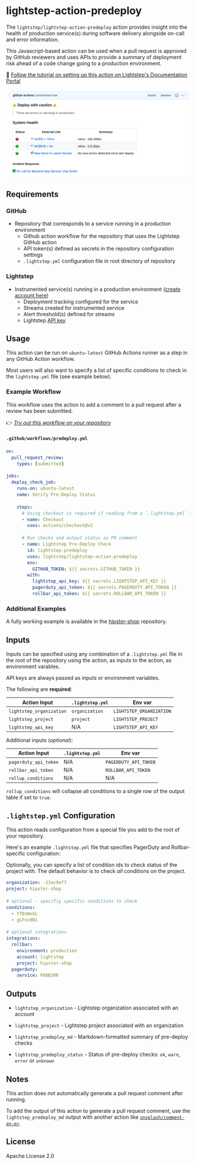 # lightstep-action-predeploy

The `lightstep/lightstep-action-predeploy` action provides insight into the health of production service(s) during software delivery alongside on-call and error information. 

This Javascript-based action can be used when a pull request is approved by GitHub reviewers and uses APIs to provide a summary of deployment risk ahead of a code change going to a production environment.

:book: [Follow the tutorial on setting up this action on Lightstep's Documentation Portal](https://docs.lightstep.com/paths/git-hub-action-path)

![Example Output in a PR](./example/images/pr-comment.png)

## Requirements

### GitHub
  * Repository that corresponds to a service running in a production environment
    * Github action workflow for the repository that uses the Lightstep GitHub action
    * API token(s) defined as secrets in the repository configuration settings
    * `.lightstep.yml` configuration file in root directory of repository

### Lightstep
  * Instrumented service(s) running in a production environment ([create account here](https://app.lightstep.com/signup))
    * Deployment tracking configured for the service
    * Streams created for instrumented service
    * Alert threshold(s) defined for streams
    * Lightstep [API key](https://docs.lightstep.com/docs/create-and-manage-api-keys)

## Usage

This action can be run on `ubuntu-latest` GitHub Actions runner as a step in any GitHub Action workflow.

Most users will also want to specify a list of specific conditions to check in the `lightstep.yml` file (see example below).

### Example Workflow

This workflow uses the action to add a comment to a pull request after a review has been submitted.

👉 *[Try out this workflow on your repository](https://lightstep.github.io/lightstep-action-predeploy/)*

#### `.github/workflows/predeploy.yml`

```yaml
on:
  pull_request_review:
    types: [submitted]

jobs:
  deploy_check_job:
    runs-on: ubuntu-latest
    name: Verify Pre-Deploy Status

    steps:  
      # Using checkout is required if reading from a `.lightstep.yml` file in the repo
      - name: Checkout
        uses: actions/checkout@v2

      # Run checks and output status as PR comment
      - name: Lightstep Pre-Deploy Check
        id: lightstep-predeploy
        uses: lightstep/lightstep-action-predeploy
        env:
          GITHUB_TOKEN: ${{ secrets.GITHUB_TOKEN }}
        with:
          lightstep_api_key: ${{ secrets.LIGHTSTEP_API_KEY }}
          pagerduty_api_token: ${{ secrets.PAGERDUTY_API_TOKEN }}
          rollbar_api_token: ${{ secrets.ROLLBAR_API_TOKEN }}
```

### Additional Examples

A fully working example is available in the [hipster-shop](https://github.com/lightstep/hipster-shop) repository.

## Inputs

Inputs can be specified using any combination of a `.lightstep.yml` file in the root of the repository using the action, as inputs to the action, as environment varables.

API keys are always passed as inputs or environment variables.

The following are **required**:

| Action Input             | `.lightstep.yml`| Env var                   |
| ------------------------ | --------------- | ------------------------- |
| `lightstep_organization` | `organization`  | `LIGHTSTEP_ORGANIZATION`  |
| `lightstep_project`      | `project`       | `LIGHTSTEP_PROJECT`       |
| `lightstep_api_key`      | N/A             | `LIGHTSTEP_API_KEY`       |

Additional inputs (_optional_):

| Action Input         | `.lightstep.yml`  | Env var                |
| -------------------- | ----------------- | ---------------------- | 
| `pagerduty_api_token`| N/A               | `PAGERDUTY_API_TOKEN`  |
| `rollbar_api_token`  | N/A               | `ROLLBAR_API_TOKEN`    |
| `rollup_conditions`  | N/A               | N/A                    |

`rollup_conditions` will collapse all conditions to a single row of the output table if set to `true`.

## `.lightstep.yml` Configuration

This action reads configuration from a special file you add to the root of your repository.

Here's an example `.lightstep.yml` file that specifies PagerDuty and Rollbar-specific configuration: 

Optionally, you can specify a list of condition ids to check status of the project with. The default behavior is to check *all* conditions on the project.

```yaml
organization: -13ac9ef7
project: hipster-shop

# optional - specifiy specific conditions to check
conditions:
  - YfDzWxGL
  - gLFxv0B1

# optional integrations
integrations:
  rollbar:
    environment: production
    account: lightstep
    project: hipster-shop
  pagerduty:
    service: PA0B3RR
```

## Outputs

* `lightstep_organization` - Lightstep organization associated with an account

* `lightstep_project` - Lightstep project associated with an organization

* `lightstep_predeploy_md` - Markdown-formatted summary of pre-deploy checks

* `lightstep_predeploy_status` - Status of pre-deploy checks: `ok`, `warn`, `error` or `unknown`

## Notes

This action does not automatically generate a pull request comment after running.

To add the output of this action to generate a pull request comment, use the `lightstep_predeploy_md` output with another action like [`unsplash/comment-on-pr`](https://github.com/unsplash/comment-on-pr/).

## License

Apache License 2.0
